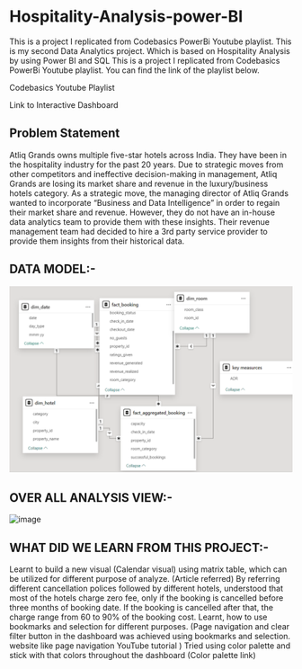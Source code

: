   # Hospitality-Analysis-power-BI
This is a project I replicated from Codebasics PowerBi Youtube playlist.
This is my second  Data Analytics project. Which is based on Hospitality Analysis by using Power BI and SQL 
This is a project I replicated from Codebasics PowerBi Youtube playlist. You can find the link of the playlist below.

Codebasics Youtube Playlist

Link to Interactive Dashboard

## Problem Statement
Atliq Grands owns multiple five-star hotels across India. They have been in the hospitality industry for the past 20 years. Due to strategic moves from other competitors and ineffective decision-making in management, Atliq Grands are losing its market share and revenue in the luxury/business hotels category. As a strategic move, the managing director of Atliq Grands wanted to incorporate “Business and Data Intelligence” in order to regain their market share and revenue. However, they do not have an in-house data analytics team to provide them with these insights. Their revenue management team had decided to hire a 3rd party service provider to provide them insights from their historical data.

## DATA MODEL:-
![image alt](https://github.com/akhil2004-design/Hospitality-Analysis-power-BI/blob/19bc618b393db581e9cc4e80532717543c661724/Screenshot%202024-11-12%20233344.png)
## OVER ALL ANALYSIS VIEW:-
![image](https://github.com/user-attachments/assets/e6619c28-7f05-4f66-8fe8-366bf888d289)
## WHAT DID WE LEARN FROM THIS PROJECT:-
Learnt to build a new visual (Calendar visual) using matrix table, which can be utilized for different purpose of analyze. (Article referred) By referring different cancellation polices followed by different hotels, understood that most of the hotels charge zero fee, only if the booking is cancelled before three months of booking date. If the booking is cancelled after that, the charge range from 60 to 90% of the booking cost. Learnt, how to use bookmarks and selection for different purposes. (Page navigation and clear filter button in the dashboard was achieved using bookmarks and selection. website like page navigation YouTube tutorial ) Tried using color palette and stick with that colors throughout the dashboard (Color palette link)


 




